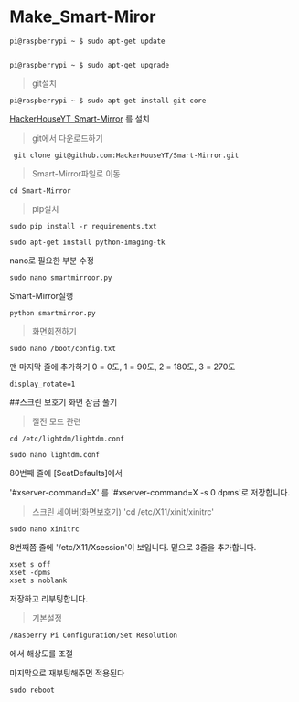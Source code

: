 # Make_Smart-Miror

    pi@raspberrypi ~ $ sudo apt-get update


    pi@raspberrypi ~ $ sudo apt-get upgrade

>git설치

    pi@raspberrypi ~ $ sudo apt-get install git-core

[HackerHouseYT_Smart-Mirror](https://github.com/HackerHouseYT/Smart-Mirror) 를 설치

>git에서 다운로드하기

     git clone git@github.com:HackerHouseYT/Smart-Mirror.git

>Smart-Mirror파일로 이동

    cd Smart-Mirror

>pip설치

    sudo pip install -r requirements.txt

    sudo apt-get install python-imaging-tk

nano로 필요한 부분 수정

    sudo nano smartmirroor.py

Smart-Mirror실행

    python smartmirror.py

>화면회전하기

    sudo nano /boot/config.txt

맨 마지막 줄에 추가하기 0 = 0도, 1 = 90도, 2 = 180도, 3 = 270도

    display_rotate=1

##스크린 보호기 화면 잠금 풀기

>절전 모드 관련

    cd /etc/lightdm/lightdm.conf
    
    sudo nano lightdm.conf

80번째 줄에 [SeatDefaults]에서

'#xserver-command=X' 를
'#xserver-command=X -s 0 dpms'로 저장합니다.

>스크린 세이버(화면보호기)
'cd /etc/X11/xinit/xinitrc'

    sudo nano xinitrc

8번째쯤 줄에 '/etc/X11/Xsession'이 보입니다.
밑으로 3줄을 추가합니다.

    xset s off
    xset -dpms
    xset s noblank

저장하고 리부팅합니다.

>기본설정

    /Rasberry Pi Configuration/Set Resolution 
에서 해상도를 조절

마지막으로 재부팅해주면 적용된다

    sudo reboot
